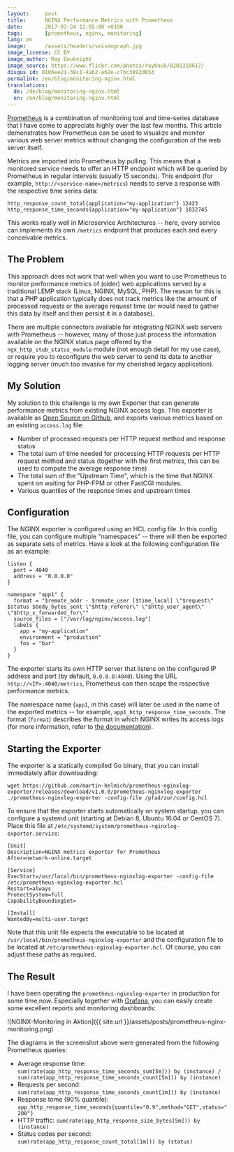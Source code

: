 ```yaml
---
layout:     post
title:      NGINX Performance Metrics with Prometheus
date:       2017-03-24 11:05:00 +0100
tags:       [prometheus, nginx, monitoring]
lang: en
image:      /assets/headers/seismograph.jpg
image_license: CC BY
image_author: Ray Bouknight
image_source: https://www.flickr.com/photos/raybouk/8201310617/
disqus_id: 0106ee21-38c1-4ab2-a62e-c7bc3892d653
permalink: /en/blog/monitoring-nginx.html
translations:
  de: /de/blog/monitoring-nginx.html
  en: /en/blog/monitoring-nginx.html
---
```


[Prometheus][prom] is a combination of monitoring tool and time-series database
that I have come to appreciate highly over the last few months. This article
demonstrates how Prometheus can be used to visualize and monitor various web
server metrics without changing the configuration of the web server itself.

Metrics are imported into Prometheus by pulling. This means that a monitored
service needs to offer an HTTP endpoint which will be queried by Prometheus in
regular intervals (usually 15 seconds). This endpoint (for example,
`http://<service-name>/metrics`) needs to serve a response with the respective
time series data:

    http_response_count_total{application="my-application"} 12423
    http_response_time_seconds{application="my-application"} 1832745

This works really well in Microservice Architectures -- here, every service can
implements its own `/metrics` endpoint that produces each and every conceivable
metrics.

## The Problem

This approach does not work that well when you want to use Prometheus to monitor
performance metrics of (older) web applications served by a traditional LEMP
stack (Linux, NGINX, MySQL, PHP). The reason for this is that a PHP application
typically does not track metrics like the amount of processed requests or the
average request time (or would need to gather this data by itself and then
persist it in a database).

There are multiple connectors available for integrating NGINX web servers with
Prometheus -- however, many of those just process the information available on
the NGINX status page offered by the `ngx_http_stub_status_module` module (not
enough detail for my use case), or require you to reconfigure the web server to
send its data to another logging server (much too invasive for my cherished
legacy application).

## My Solution

My solution to this challenge is my own Exporter that can generate performance
metrics from existing NGINX access logs. This exporter is available as
[Open Source on Github][exporter], and exports various metrics based on an
existing `access.log` file:

- Number of processed requests per HTTP request method and response status
- The total sum of time needed for processing HTTP requests per HTTP request
  method and status (together with the first metrics, this can be used to
  compute the average response time)
- The total sum of the "Upstream Time", which is the time that NGINX spent on
  waiting for PHP-FPM or other FastCGI modules.
- Various quantiles of the response times and upstream times

## Configuration

The NGINX exporter is configured using an HCL config file. In this config file,
you can configure multiple "namespaces" -- there will then be exported as
separate sets of metrics. Have a look at the following configuration file as an
example:

```hcl
listen {
  port = 4040
  address = "0.0.0.0"
}

namespace "app1" {
  format = "$remote_addr - $remote_user [$time_local] \"$request\" $status $body_bytes_sent \"$http_referer\" \"$http_user_agent\" \"$http_x_forwarded_for\""
  source_files = ["/var/log/nginx/access.log"]
  labels {
    app = "my-application"
    environment = "production"
    foo = "bar"
  }
}
```

The exporter starts its own HTTP server that listens on the configured IP
address and port (by default, `0.0.0.0:4040`). Using the URL
`http://<IP>:4040/metrics`, Prometheus can then scape the respective performance
metrics.

The namespace name (`app1`, in this case) will later be used in the name of the
exported metrics -- for example, `app1_http_response_time_seconds`. The format
(`format`) describes the format in which NGINX writes its access logs (for more
information, refer to [the documentation][nginx-log]).

## Starting the Exporter

The exporter is a statically compiled Go binary, that you can install
immediately after downloading:

    wget https://github.com/martin-helmich/prometheus-nginxlog-exporter/releases/download/v1.0.0/prometheus-nginxlog-exporter
    ./prometheus-nginxlog-exporter -config-file /pfad/zur/config.hcl

To ensure that the exporter starts automatically on system startup, you can
configure a systemd unit (starting at Debian 8, Ubuntu 16.04 or CentOS 7).
Place this file at `/etc/systemd/system/prometheus-nginxlog-exporter.service`:

```
[Unit]
Description=NGINX metrics exporter for Prometheus
After=network-online.target

[Service]
ExecStart=/usr/local/bin/prometheus-nginxlog-exporter -config-file /etc/prometheus-nginxlog-exporter.hcl
Restart=always
ProtectSystem=full
CapabilityBoundingSet=

[Install]
WantedBy=multi-user.target
```

Note that this unit file expects the executable to be located at
`/usr/local/bin/prometheus-nginxlog-exporter` and the configuration file to be
located at `/etc/prometheus-nginxlog-exporter.hcl`. Of course, you can adjust
these paths as required.

## The Result

I have been operating the `prometheus-nginxlog-exporter` in production for some
time,now. Especially together with [Grafana][grafana], you can easily create
some excellent reports and monitoring dashboards:

![NGINX-Monitoring in Aktion]({{ site.url }}/assets/posts/prometheus-nginx-monitoring.png)

The diagrams in the screenshot above were generated from the following
Prometheus queries:

- Average response time: `sum(rate(app_http_response_time_seconds_sum[5m])) by (instance) / sum(rate(app_http_response_time_seconds_count[5m])) by (instance)`
- Requests per second: `sum(rate(app_http_response_time_seconds_count[1m])) by (instance)`
- Response tome (90% quantile): `app_http_response_time_seconds{quantile="0.9",method="GET",status="200"}`
- HTTP traffic: `sum(rate(app_http_response_size_bytes[5m])) by (instance)`
- Status codes per second: `sum(rate(app_http_response_count_total[1m])) by (status)`

[prom]: http://prometheus.io
[nginx-log]: http://nginx.org/en/docs/http/ngx_http_log_module.html#log_format
[exporter]: https://github.com/martin-helmich/prometheus-nginxlog-exporter
[grafana]: https://grafana.com/
